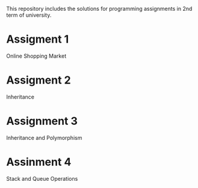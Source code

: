 This repository includes the solutions for programming assignments in 2nd term of university.

# Assigment 1
Online Shopping Market

# Assigment 2
Inheritance

# Assignment 3
Inheritance and Polymorphism

# Assinment 4
Stack and Queue Operations
